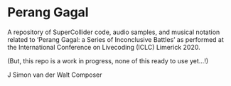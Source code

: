 # Perang Gagal
 A repository of SuperCollider code, audio samples, and musical notation related to ‘Perang Gagal: a Series of Inconclusive Battles’ as performed at the International Conference on Livecoding (ICLC) Limerick 2020.

 (But, this repo is a work in progress, none of this ready to use yet…!)

 J Simon van der Walt
 Composer
